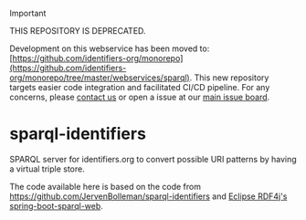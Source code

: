> [!IMPORTANT]
> THIS REPOSITORY IS DEPRECATED.
>
> Development on this webservice has been moved to: [https://github.com/identifiers-org/monorepo](https://github.com/identifiers-org/monorepo/tree/master/webservices/sparql).
> This new repository targets easier code integration and facilitated CI/CD pipeline. For any concerns, please [contact us](https://docs.identifiers.org/pages/contact) or open a issue at our [main issue board](https://github.com/identifiers-org/identifiers-org.github.io/issues).

sparql-identifiers
==================

SPARQL server for identifiers.org to convert possible URI patterns by having a virtual triple store.

The code available here is based on the code from https://github.com/JervenBolleman/sparql-identifiers and [Eclipse RDF4j's spring-boot-sparql-web](https://github.com/eclipse-rdf4j/rdf4j/tree/2a998c3f30ec177ecbd3d5bbb4ad209f0c83e2a9/spring-components/spring-boot-sparql-web).
